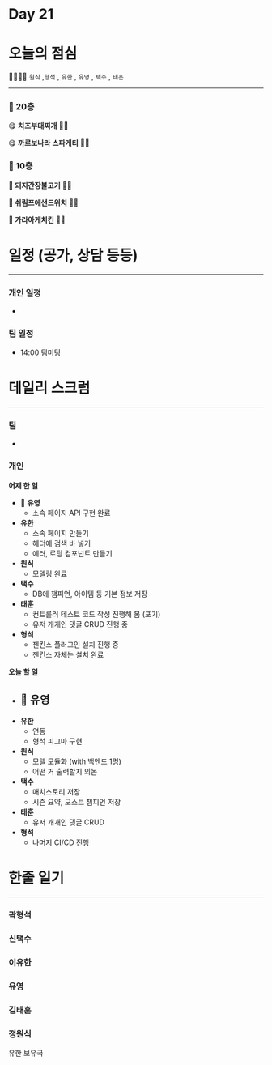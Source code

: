 # Day 21

# 오늘의 점심

👨‍👩‍👧‍👧   `원식` ,`형석` , `유한` , `유영` , `택수` , `태훈`

---

### 🥣 20층

😋 ****치즈부대찌개**** 👋🏻

😋 ****까르보나라 스파게티**** 👋🏻

### 🥗 10층

**🍱 돼지간장불고기** 👋🏻  

**🥪 쉬림프에샌드위치** 👋🏻 

**🥗 가라아게치킨** 👋🏻

# 일정 (공가, 상담 등등)

---

### 개인 일정

- 

### 팀 일정

- 14:00 팀미팅

# 데일리 스크럼

---

### 팀

- 

### 개인

**어제 한 일**

- 🐰 **유영**
    - 소속 페이지 API 구현 완료
- **유한**
    - 소속 페이지 만들기
    - 헤더에 검색 바 넣기
    - 에러, 로딩 컴포넌트 만들기
- **원식**
    - 모델링 완료
- **택수**
    - DB에 챔피언, 아이템 등 기본 정보 저장
- **태훈**
    - 컨트롤러 테스트 코드 작성 진행해 봄 (포기)
    - 유저 개개인 댓글 CRUD 진행 중
- **형석**
    - 젠킨스 플러그인 설치 진행 중
    - 젠킨스 자체는 설치 완료

**오늘 할 일**

- 🐰 **유영**
    - 
- **유한**
    - 연동
    - 형석 피그마 구현
- **원식**
    - 모델 모듈화 (with 백엔드 1명)
    - 어떤 거 출력할지 의논
- **택수**
    - 매치스토리 저장
    - 시즌 요약, 모스트 챔피언 저장
- **태훈**
    - 유저 개개인 댓글 CRUD
- **형석**
    - 나머지 CI/CD 진행

# 한줄 일기

---

### 곽형석

### 신택수

### 이유한

### 유영

### 김태훈

### 정원식
유한 보유국
